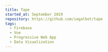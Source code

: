 ```yaml
---
title: Tape
started_at: September 2019
repository: https://github.com/sagalbot/tape
tags:
  - Firebase
  - Vue
  - Progressive Web App
  - Data Visualization
---
```

